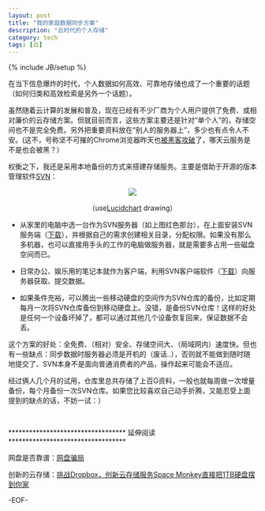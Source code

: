 ```yaml
---
layout: post
title: "我的家庭数据同步方案"
description: "云时代的个人存储"
category: tech
tags: [云]
---
```

{% include JB/setup %}
<p>
    在当下信息爆炸的时代，个人数据如何高效、可靠地存储也成了一个重要的话题（如何归类和高效检索是另外一个话题）。
</p>
<p>
    虽然随着云计算的发展和普及，现在已经有不少厂商为个人用户提供了免费、或相对廉价的云存储方案。但就目前而言，这些方案主要还是针对“单个人”的，存储空间也不是完全免费。另外把重要资料放在“别人的服务器上”，多少也有点令人不安。(这不，号称坚不可摧的Chrome浏览器昨天也<a href="http://www.36kr.com/p/89082.html" target="_blank">被黑客攻破</a>了，哪天云服务是不是也会被黑？）
</p>
<p>
    权衡之下，我还是采用本地备份的方式来搭建存储服务。主要是借助于开源的版本管理软件<a href="http://baike.baidu.com/view/183128.htm" target="_blank">SVN</a>：
</p>
<p>
   <center><img id="6C590218D93CBB875060F1E82591668E" src="http://m1.img.libdd.com/farm3/255/F607FB1AF2EF54BC75D8DE96A61305FF_500_362.jpg" data-pinit="registered" /></center>
</p>
<!-- more -->
<p style="text-align :center ;">
    （use<a href="https://www.lucidchart.com" target="_blank">Lucidchart</a> drawing）
</p>
<ul style="list-style-type :disc ;">
    <li>
        <p>
            从家里的电脑中选一台作为SVN服务器（如上图红色那台），在上面安装SVN服务端（<a href="http://www.visualsvn.com/" target="_blank">下载</a>），并根据自己的需求创建相关目录，分配权限。如果没有那么多机器，也可以直接用手头的工作的电脑做服务器，就是需要多占用一些磁盘空间而已。
        </p>
    </li>
    <li>
        <p>
            日常办公、娱乐用的笔记本就作为客户端，利用SVN客户端软件（<a href="http://tortoisesvn.net/downloads.html" target="_blank">下载</a>）向服务器获取、提交数据。
        </p>
    </li>
    <li>
        <p>
            如果条件充裕，可以腾出一些移动硬盘的空间作为SVN仓库的备份，比如定期每月一次将SVN仓库备份到移动硬盘上。没错，是备份SVN仓库！这样的好处是任何一个设备坏掉了，都可以通过其他几个设备恢复回来，保证数据不会丢。
        </p>
    </li>
</ul>
<p>
    这个方案的好处：全免费、（相对）安全、存储空间大、（局域网内）速度快。但也有一些缺点：同步数据时服务器必须是开机的（废话..），否则就不能做到随时随地提交了、SVN本身不是面向普通消费者的产品，操作起来可能会不适应。
</p>
<p>
    经过俩人几个月的试用，仓库里总共存储了上百G资料，一般也就每周做一次增量备份，每个月备份一次SVN仓库。如果您比较喜欢自己动手折腾，又能忍受上面提到的缺点的话，不妨一试：）
</p>
<p>
    <br />
</p>
<p>
    ********************************** 延伸阅读**********************************
</p>
<p>
    网盘是否靠谱：<a href="http://blog.tarwon.com/virtual-disk-game.html/" target="_blank">网盘骗局</a>
</p>
<p>
    创新的云存储：<a href="http://www.36kr.com/p/89137.html" target="_blank">挑战Dropbox，创新云存储服务Space Monkey直接把1TB硬盘摆到你家</a>
</p>
<p>
    -EOF-
</p>
